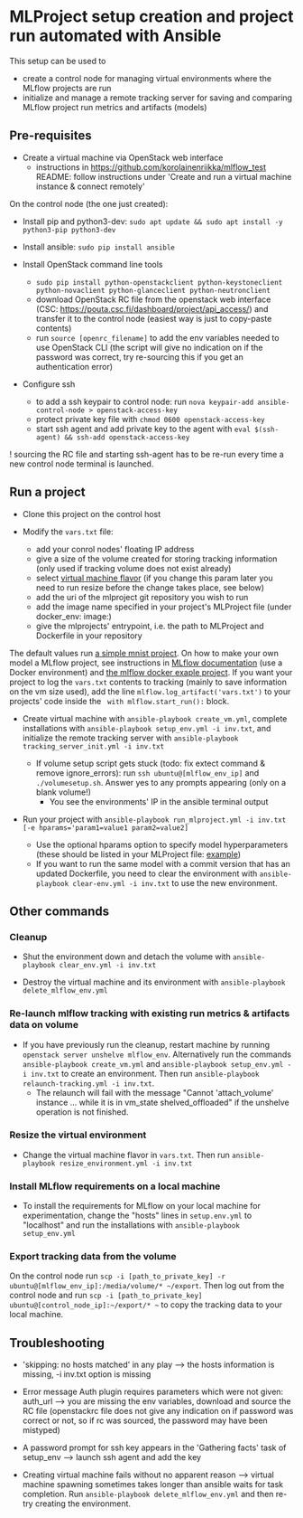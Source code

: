 # MLProject setup creation and project run automated with Ansible

This setup can be used to
* create a control node for managing virtual environments where the MLflow projects are run
* initialize and manage a remote tracking server for saving and comparing MLflow project run metrics and artifacts (models)

## Pre-requisites

* Create a virtual machine via OpenStack web interface
    * instructions in  https://github.com/korolainenriikka/mlflow_test README: follow instructions under 'Create and run a virtual machine instance & connect remotely' 

On the control node (the one just created):
* Install pip and python3-dev: `sudo apt update && sudo apt install -y python3-pip python3-dev`

* Install ansible: `sudo pip install ansible`

* Install OpenStack command line tools
    * `sudo pip install python-openstackclient python-keystoneclient python-novaclient python-glanceclient python-neutronclient`
    * download OpenStack RC file from the openstack web interface (CSC: https://pouta.csc.fi/dashboard/project/api_access/) and transfer it to the control node (easiest way is just to copy-paste contents)
    * run `source [openrc_filename]` to add the env variables needed to use OpenStack CLI (the script will give no indication on if the password was correct, try re-sourcing this if you get an authentication error)

* Configure ssh
    * to add a ssh keypair to control node: run  `nova keypair-add ansible-control-node > openstack-access-key`
    * protect private key file with `chmod 0600 openstack-access-key`
    * start ssh agent and add private key to the agent with `eval $(ssh-agent) && ssh-add openstack-access-key`

! sourcing the RC file and starting ssh-agent has to be re-run every time a new control node terminal is launched.

## Run a project

* Clone this project on the control host

* Modify the `vars.txt` file:
    * add your conrol nodes' floating IP address
    * give a size of the volume created for storing tracking information (only used if tracking volume does not exist already)
    * select [virtual machine flavor](https://docs.csc.fi/cloud/pouta/vm-flavors-and-billing/#cpouta-flavors) (if you change this param later you need to run resize before the change takes place, see below)
    * add the uri of the mlproject git repository you wish to run
    * add the image name specified in your project's MLProject file (under docker_env: image:)
    * give the mlprojects' entrypoint, i.e. the path to MLProject and Dockerfile in your repository

The default values run [a simple mnist project](https://github.com/korolainenriikka/mlflow_test). On how to make your own model a MLflow project, see instructions in [MLflow documentation](https://mlflow.org/docs/latest/projects.html#specifying-projects) (use a Docker environment) and [the mlflow docker exaple project](https://github.com/mlflow/mlflow/tree/master/examples/docker). If you want your project to log the `vars.txt` contents to tracking (mainly to save information on the vm size used), add the line `mlflow.log_artifact('vars.txt')` to your projects' code inside the ` with mlflow.start_run():` block.

* Create virtual machine with `ansible-playbook create_vm.yml`, complete installations with `ansible-playbook setup_env.yml -i inv.txt`, and initialize the remote tracking server with `ansible-playbook tracking_server_init.yml -i inv.txt`
   * If volume setup script gets stuck (todo: fix extect command & remove ignore_errors): run `ssh ubuntu@[mlflow_env_ip]` and `./volumesetup.sh`. Answer yes to any prompts appearing (only on a blank volume!)
      * You see the environments' IP in the ansible terminal output  

* Run your project with `ansible-playbook run_mlproject.yml -i inv.txt [-e hparams='param1=value1 param2=value2]`
    * Use the optional hparams option to specify model hyperparameters (these should be listed in your MLProject file: [example](https://github.com/mlflow/mlflow/blob/master/examples/docker/MLproject))
    * If you want to run the same model with a commit version that has an updated Dockerfile, you need to clear the environment with `ansible-playbook clear-env.yml -i inv.txt` to use the new environment.

## Other commands

### Cleanup

* Shut the environment down and detach the volume with `ansible-playbook clear_env.yml -i inv.txt`     

* Destroy the virtual machine and its environment with `ansible-playbook delete_mlflow_env.yml`

### Re-launch mlflow tracking with existing run metrics & artifacts data on volume

* If you have previously run the cleanup, restart machine by running `openstack server unshelve mlflow_env`. Alternatively run the commands `ansible-playbook create_vm.yml` and `ansible-playbook setup_env.yml -i inv.txt` to create an environment. Then run `ansible-playbook relaunch-tracking.yml -i inv.txt`.
   * The relaunch will fail with the message "Cannot 'attach_volume' instance ... while it is in vm_state shelved_offloaded" if the unshelve operation is not finished.

### Resize the virtual environment

* Change the virtual machine flavor in `vars.txt`. Then run `ansible-playbook resize_environment.yml -i inv.txt`

### Install MLflow requirements on a local machine

* To install the requirements for MLflow on your local machine for experimentation, change the "hosts" lines in `setup.env.yml` to "localhost" and run the installations with `ansible-playbook setup_env.yml`

### Export tracking data from the volume

On the control node run  `scp -i [path_to_private_key] -r ubuntu@[mlflow_env_ip]:/media/volume/* ~/export`. Then log out from the control node and run `scp -i [path_to_private_key] ubuntu@[control_node_ip]:~/export/* ~` to copy the tracking data to your local machine. 

## Troubleshooting

* 'skipping: no hosts matched' in any play --> the hosts information is missing, -i inv.txt option is missing

* Error message Auth plugin requires parameters which were not given: auth_url --> you are missing the env variables, download and source the RC file (openstackrc file does not give any indication on if password was correct or not, so if rc was sourced, the password may have been mistyped)

* A password prompt for ssh key appears in the 'Gathering facts' task of setup_env --> launch ssh agent and add the key

* Creating virtual machine fails without no apparent reason --> virtual machine spawning sometimes takes longer than ansible waits for task completion. Run `ansible-playbook delete_mlflow_env.yml` and then re-try creating the environment.
